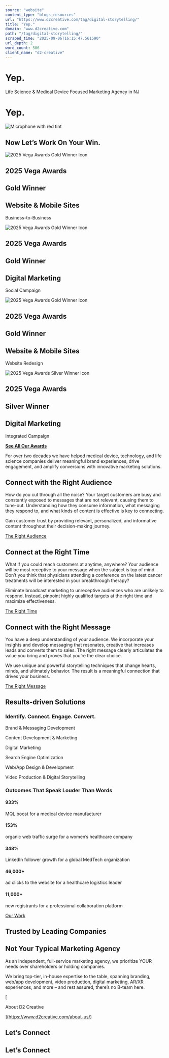 ```yaml
---
source: "website"
content_type: "blogs_resources"
url: "https://www.d2creative.com/tag/digital-storytelling/"
title: "Yep."
domain: "www.d2creative.com"
path: "/tag/digital-storytelling/"
scraped_time: "2025-09-06T16:15:47.561590"
url_depth: 2
word_count: 506
client_name: "d2-creative"
---
```


# Yep.

Life Science & Medical Device Focused Marketing Agency in NJ

# Yep.

![Microphone with red tint](https://www.d2creative.com/wp-content/uploads/2025/05/Mike-Overlay@2x.png)

## Now Let’s Work On Your Win.

![2025 Vega Awards Gold Winner Icon](https://www.d2creative.com/wp-content/uploads/2025/05/2025-Vega-Digital-Awards-Gold-Winner@2x.png)

## 2025 Vega Awards

## Gold Winner

## Website & Mobile Sites
Business-to-Business

![2025 Vega Awards Gold Winner Icon](https://www.d2creative.com/wp-content/uploads/2025/05/2025-Vega-Digital-Awards-Gold-Winner@2x.png)

## 2025 Vega Awards

## Gold Winner

## Digital Marketing
Social Campaign

![2025 Vega Awards Gold Winner Icon](https://www.d2creative.com/wp-content/uploads/2025/05/2025-Vega-Digital-Awards-Gold-Winner@2x.png)

## 2025 Vega Awards

## Gold Winner

## Website & Mobile Sites
Website Redesign

![2025 Vega Awards Silver Winner Icon](https://www.d2creative.com/wp-content/uploads/2025/05/2025-Vega-Digital-Awards-Silver-Winner@2x.png)

## 2025 Vega Awards

## Silver Winner

## Digital Marketing
Integrated Campaign

[**See All Our Awards**](/about-us/award-page/)

For over two decades we have helped medical device, technology, and life science companies deliver meaningful brand experiences, drive engagement, and amplify conversions with innovative marketing solutions.

## Connect with the Right Audience

How do you cut through all the noise? Your target customers are busy and constantly exposed to messages that are not relevant, causing them to tune-out. Understanding how they consume information, what messaging they respond to, and what kinds of content is effective is key to connecting.

Gain customer trust by providing relevant, personalized, and informative content throughout their decision-making journey.

[The Right Audience](/target-audience-segmentation/)

## Connect at the Right Time

What if you could reach customers at anytime, anywhere? Your audience will be most receptive to your message when the subject is top of mind. Don’t you think that physicians attending a conference on the latest cancer treatments will be interested in your breakthrough therapy?

Eliminate broadcast marketing to unreceptive audiences who are unlikely to respond. Instead, pinpoint highly qualified targets at the right time and maximize effectiveness.

[The Right Time](/turning-prospects-to-leads/)

## Connect with the Right Message

You have a deep understanding of your audience. We incorporate your insights and develop messaging that resonates, creative that increases leads and converts them to sales. The right message clearly articulates the value you bring and proves that you’re the clear choice.

We use unique and powerful storytelling techniques that change hearts, minds, and ultimately behavior. The result is a meaningful connection that drives your business.

[The Right Message](/messaging-digital-communications/)

## Results-driven Solutions

### Identify. Connect. Engage. Convert.

Brand & Messaging
Development

Content Development
& Marketing

Digital
Marketing

Search Engine
Optimization

Web/App Design
& Development

Video Production
& Digital Storytelling

### Outcomes That Speak Louder Than Words

#### 933%

MQL boost for a medical device manufacturer

#### 153%

organic web traffic surge for a women’s healthcare company

#### 348%

LinkedIn follower growth for a global MedTech organization

#### 46,000+

ad clicks to the website for a healthcare logistics leader

#### 11,000+

new registrants for a professional collaboration platform

[Our Work](/our-work/)

## Trusted by Leading Companies

## Not Your Typical Marketing Agency

As an independent, full-service marketing agency, we prioritize YOUR needs over shareholders or holding companies.

We bring top-tier, in-house expertise to the table, spanning branding, web/app development, video production, digital marketing, AR/XR experiences, and more – and rest assured, there’s no B-team here.

[

About D2 Creative

](https://www.d2creative.com/about-us/)

## Let’s Connect

## Let’s Connect